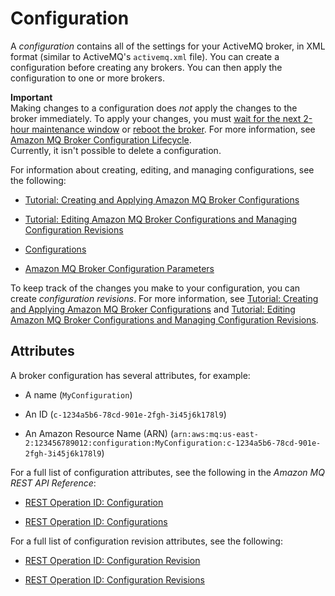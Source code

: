 # Configuration<a name="configuration"></a>

A *configuration* contains all of the settings for your ActiveMQ broker, in XML format \(similar to ActiveMQ's `activemq.xml` file\)\. You can create a configuration before creating any brokers\. You can then apply the configuration to one or more brokers\.

**Important**  
Making changes to a configuration does *not* apply the changes to the broker immediately\. To apply your changes, you must [wait for the next 2\-hour maintenance window](amazon-mq-editing-managing-configurations.md#apply-configuration-revision-editing-console) or [reboot the broker](amazon-mq-rebooting-broker.md)\. For more information, see [Amazon MQ Broker Configuration Lifecycle](amazon-mq-broker-configuration-lifecycle.md)\.  
Currently, it isn't possible to delete a configuration\.

For information about creating, editing, and managing configurations, see the following:

+ [Tutorial: Creating and Applying Amazon MQ Broker Configurations](amazon-mq-creating-applying-configurations.md)

+ [Tutorial: Editing Amazon MQ Broker Configurations and Managing Configuration Revisions](amazon-mq-editing-managing-configurations.md)

+ [Configurations](amazon-mq-limits.md#configuration-limits)

+ [Amazon MQ Broker Configuration Parameters](amazon-mq-broker-configuration-parameters.md)

To keep track of the changes you make to your configuration, you can create *configuration revisions*\. For more information, see [Tutorial: Creating and Applying Amazon MQ Broker Configurations](amazon-mq-creating-applying-configurations.md) and [Tutorial: Editing Amazon MQ Broker Configurations and Managing Configuration Revisions](amazon-mq-editing-managing-configurations.md)\.

## Attributes<a name="configuration-attributes"></a>

A broker configuration has several attributes, for example:

+ A name \(`MyConfiguration`\)

+ An ID \(`c-1234a5b6-78cd-901e-2fgh-3i45j6k178l9`\)

+ An Amazon Resource Name \(ARN\) \(`arn:aws:mq:us-east-2:123456789012:configuration:MyConfiguration:c-1234a5b6-78cd-901e-2fgh-3i45j6k178l9`\)

For a full list of configuration attributes, see the following in the *Amazon MQ REST API Reference*:

+ [REST Operation ID: Configuration](http://docs.aws.amazon.com/amazon-mq/latest/api-reference/rest-api-configuration.html)

+ [REST Operation ID: Configurations](http://docs.aws.amazon.com/amazon-mq/latest/api-reference/rest-api-configurations.html)

For a full list of configuration revision attributes, see the following:

+ [REST Operation ID: Configuration Revision](http://docs.aws.amazon.com/amazon-mq/latest/api-reference/rest-api-configuration-revision.html)

+ [REST Operation ID: Configuration Revisions](http://docs.aws.amazon.com/amazon-mq/latest/api-reference/rest-api-configuration-revisions.html)